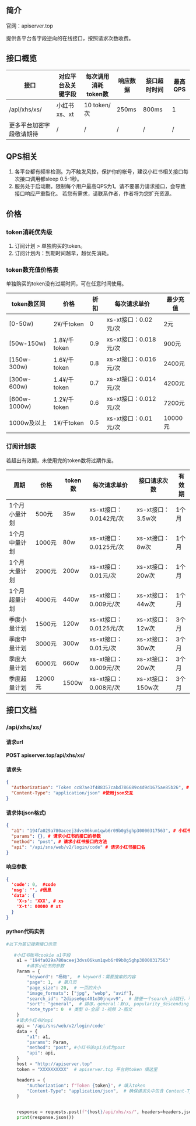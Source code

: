 ## 简介

官网：apiserver.top

提供各平台各字段逆向的在线接口，按照请求次数收费。

## 接口概览

| 接口                     | 对应平台及关键字段 | 每次调用消耗token数 | 响应数据 | 接口超时时间 | 最高QPS |
| ------------------------ | ------------------ | ------------------- | -------- | ------------ | ------- |
| /api/xhs/xs/             | 小红书 xs、xt      | 10 token/次         | 250ms    | 800ms        | 1       |
| 更多平台加密字段敬请期待 | /                  | /                   | /        | /            | /       |

## QPS相关

1. 各平台都有频率检测。为不触发风控，保护你的帐号，建议小红书相关接口每次接口调用都sleep 0.5-1秒。
2. 服务处于启动期，限制每个用户最高QPS为1。请不要暴力请求接口，会导致接口响应严重裂化。 若您有需求，请联系作者，作者将为您扩充资源。

## 价格

### token消耗优先级

1. 订阅计划 > 单独购买的token。
2. 订阅计划内：到期时间越早，越优先消耗。

### token数充值价格表

单独购买的token没有过期时间，可在任意时间使用。

| token数区间  | 价格         | 折扣 | 每次请求单价          | 最少充值 |
| ------------ | ------------ | ---- | --------------------- | -------- |
| [0-50w)      | 2¥/千token   | 0    | xs-xt接口：0.02元/次  | 2元      |
| [50w-150w)   | 1.8¥/千token | 0.9  | xs-xt接口：0.018元/次 | 900元    |
| [150w-300w)  | 1.6¥/千token | 0.8  | xs-xt接口：0.016元/次 | 2400元   |
| [300w-600w)  | 1.4¥/千token | 0.7  | xs-xt接口：0.014元/次 | 4200元   |
| [600w-1000w) | 1.2¥/千token | 0.6  | xs-xt接口：0.012元/次 | 7200元   |
| 1000w及以上  | 1¥/千token   | 0.5  | xs-xt接口：0.01元/次  | 10000元  |



### 订阅计划表

若超出有效期，未使用完的token数将过期作废。

| 周期          | 价格    | token数 | 每次请求单价           | 接口请求次数      | 有效期 |
| ------------- | ------- | ------- | ---------------------- | ----------------- | ------ |
| 1个月小量计划 | 500元   | 35w     | xs-xt接口：0.0142元/次 | xs-xt接口：3.5w次 | 1个月  |
| 1个月中量计划 | 1000元  | 80w     | xs-xt接口：0.0125元/次 | xs-xt接口：8w次   | 1个月  |
| 1个月大量计划 | 2000元  | 200w    | xs-xt接口：0.01元/次   | xs-xt接口：20w次  | 1个月  |
| 1个月超量计划 | 4000元  | 440w    | xs-xt接口：0.009元/次  | xs-xt接口：44w次  | 1个月  |
| 季度小量计划  | 1500元  | 120w    | xs-xt接口：0.0125元/次 | xs-xt接口：12w次  | 3个月  |
| 季度中量计划  | 3000元  | 300w    | xs-xt接口：0.01元/次   | xs-xt接口：30w次  | 3个月  |
| 季度大量计划  | 6000元  | 660w    | xs-xt接口：0.009元/次  | xs-xt接口：20w次  | 3个月  |
| 季度超量计划  | 12000元 | 1500w   | xs-xt接口：0.008元/次  | xs-xt接口：150w次 | 3个月  |



## 接口文档

### /api/xhs/xs/

#### 请求url

**POST apiserver.top/api/xhs/xs/**

#### 请求头

```json
{
  "Authorization": "Token cc87ae3f488357cabd786689c4d9d1675ae85b26", # token用于标识帐号，从官网'我的'中获取。
  "Content-Type": "application/json" #使用json交互
}
```

#### 请求体(json格式)

```json
{
  "a1": "194fa029a780aceej3dvs06kum1qwb6r09b0g5ghp30000317563", # 小红书帐号cookie中的a1字段
  "params": {}, # 请求小红书的接口的参数
  "method": "post", # 请求小红书接口的方法
  "api": "/api/sns/web/v2/login/code" # 请求小红书接口名
}
```

#### 响应参数

```json
{
  'code': 0,  #code
  'msg': '', #信息
  'data': {
    'X-s': 'XXX', # xs 
    'X-t': 00000 # xt
  }
}

```

#### python代码实例

```python
#以下为笔记搜索接口示范
    
   #小红书账号cookie a1字段
  	a1 = '194fa029a780aceej3dvs06kum1qwb6r09b0g5ghp30000317563'
		#请求小红书的参数
    Param = {
        "keyword": "杨梅",  # keyword：需要搜索的内容
        "page": 1,  # 第几页
        "page_size": 20,  # 一页的大小
        "image_formats": ["jpg", "webp", "avif"],
        "search_id": "2dipse6gc401o30jnqvv9",  # 随便一个search_id就行，不需要改
        "sort": "general",  # 排序，general：默认, popularity_descending：最热, time_descending：最新
        "note_type": 0  # 类型 0-全部 1-视频 2-图文
    }
    #请求小红书的api
    api = '/api/sns/web/v2/login/code'
    data = {
        "a1": a1,
        "params": Param,
        "method": "post", #小红书该api方式为post
        "api": api,
    }
    host = "http://apiserver.top"
    token = "XXXXXXXXXX"  # apiserver.top 平台的token 填这里

    headers = {
        "Authorization": f"Token {token}", # 填入token
        "Content-Type": "application/json",  # 确保请求头中包含 Content-Type
    }


    response = requests.post(f"{host}/api/xhs/xs/", headers=headers,json=data, )
    print(response.json())
```

